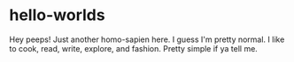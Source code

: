 # hello-worlds

Hey peeps!
Just another homo-sapien here. I guess I'm pretty normal.
I like to cook, read, write, explore, and fashion.
Pretty simple if ya tell me. 
